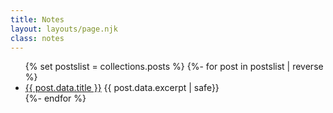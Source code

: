 ```yaml
---
title: Notes
layout: layouts/page.njk
class: notes
---
```

<ul>
{% set postslist = collections.posts %}
{%- for post in postslist | reverse %}
<li><a href="{{ post.url }}">{{ post.data.title }}</a> {{ post.data.excerpt | safe}}</li>
{%- endfor %}
</ul>